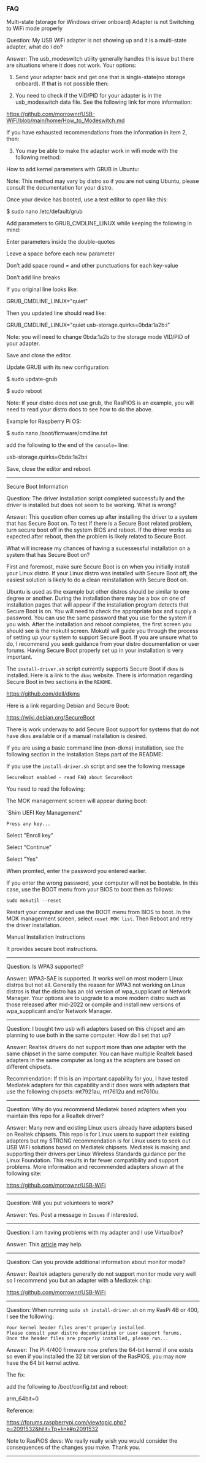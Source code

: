 ### FAQ

Multi-state (storage for Windows driver onboard) Adapter is not
Switching to WiFi mode properly

Question: My USB WiFi adapter is not showing up and it is a multi-state
adapter, what do I do?

Answer: The usb_modeswitch utility generally handles this issue but
there are situations where it does not work. Your options:

1. Send your adapter back and get one that is single-state(no storage
onboard). If that is not possible then:

2. You need to check if the VID/PID for your adapter is in the 
usb_modeswitch data file. See the following link for more information:

https://github.com/morrownr/USB-WiFi/blob/main/home/How_to_Modeswitch.md

If you have exhausted recommendations from the information in item 2,
then:

3. You may be able to make the adapter work in wifi mode with the 
following method:

How to add kernel parameters with GRUB in Ubuntu:

Note: This method may vary by distro so if you are not using Ubuntu,
please consult the documentation for your distro.

Once your device has booted, use a text editor to open like this:

$ sudo nano /etc/default/grub

Add parameters to GRUB_CMDLINE_LINUX while keeping the following in
mind:

Enter parameters inside the double-quotes

Leave a space before each new parameter

Don’t add space round = and other punctuations for each key-value

Don’t add line breaks

If you original line looks like:

GRUB_CMDLINE_LINUX="quiet"

Then you updated line should read like:

GRUB_CMDLINE_LINUX="quiet usb-storage.quirks=0bda:1a2b:i"

Note: you will need to change 0bda:1a2b to the storage mode VID/PID of
your adapter.

Save and close the editor.

Update GRUB with its new configuration:

$ sudo update-grub

$ sudo reboot

Note: If your distro does not use grub, the RasPiOS is an example, you
will need to read your distro docs to see how to do the above.

Example for Raspberry Pi OS:

$ sudo nano /boot/firmware/cmdline.txt

add the following to the end of the `console=` line:

usb-storage.quirks=0bda:1a2b:i

Save, close the editor and reboot.

-----

Secure Boot Information

Question: The driver installation script completed successfully and the
driver is installed but does not seem to be working. What is wrong?

Answer: This question often comes up after installing the driver to a
system that has Secure Boot on. To test if there is a Secure Boot related
problem, turn secure boot off in the system BIOS and reboot.  If the driver
works as expected after reboot, then the problem is likely related to
Secure Boot.

What will increase my chances of having a sucessessful installation on a
system that has Secure Boot on?

First and foremost, make sure Secure Boot is on when you initially install
your Linux distro. If your Linux distro was installed with Secure Boot off,
the easiest solution is likely to do a clean reinstallation with Secure Boot
on.

Ubuntu is used as the example but other distros should be similar to one
degree or another. During the installation there may be a box on one of
installation pages that will appear if the installation program detects
that Secure Boot is on. You will need to check the appropriate box and
supply a password. You can use the same password that you use for the system
if you wish. After the installation and reboot completes, the first screen
you should see is the mokutil screen. Mokutil will guide you through the
process of setting up your system to support Secure Boot. If you are unsure
what to do, I recommend you seek guidance from your distro documentation or
user forums. Having Secure Boot properly set up in your installation is very
important.

The `install-driver.sh` script currently supports Secure Boot if `dkms`
is installed. Here is a link to the `dkms` website. There is information
regarding Secure Boot in two sections in the `README`.

https://github.com/dell/dkms

Here is a link regarding Debian and Secure Boot:

https://wiki.debian.org/SecureBoot

There is work underway to add Secure Boot support for systems that do not
have `dkms` available or if a manual installation is desired.

If you are using a basic command line (non-dkms) installation, see the
following section in the Installation Steps part of the README:

If you use the `install-driver.sh` script and see the following message

`SecureBoot enabled - read FAQ about SecureBoot`

You need to read the following:

The MOK managerment screen will appear during boot:

`Shim UEFI Key Management"

`Press any key...`

Select "Enroll key"

Select "Continue"

Select "Yes"

When promted, enter the password you entered earlier.

If you enter the wrong password, your computer will not be bootable. In
this case, use the BOOT menu from your BIOS to boot then as follows:

```
sudo mokutil --reset
```

Restart your computer and use the BOOT menu from BIOS to boot. In the MOK
managerment screen, select `reset MOK list`. Then Reboot and retry the
driver installation.

Manual Installation Instructions

It provides secure boot instructions.

-----

Question: Is WPA3 supported?

Answer: WPA3-SAE is supported. It works well on most modern Linux
distros but not all. Generally the reason for WPA3 not working on Linux
distros is that the distro has an old version of wpa_supplicant or
Network Manager. Your options are to upgrade to a more modern distro
such as those released after mid-2022 or compile and install new
versions of wpa_supplicant and/or Network Manager.

-----

Question: I bought two usb wifi adapters based on this chipset and am
planning to use both in the same computer. How do I set that up?

Answer: Realtek drivers do not support more than one adapter with the
same chipset in the same computer. You can have multiple Realtek based
adapters in the same computer as long as the adapters are based on
different chipsets.

Recommendation: If this is an important capability for you, I have
tested Mediatek adapters for this capability and it does work with
adapters that use the following chipsets: mt7921au, mt7612u and mt7610u.

-----

Question: Why do you recommend Mediatek based adapters when you maintain
this repo for a Realtek driver?

Answer: Many new and existing Linux users already have adapters based on
Realtek chipsets. This repo is for Linux users to support their existing
adapters but my STRONG recommendation is for Linux users to seek out USB
WiFi solutions based on Mediatek chipsets. Mediatek is making and
supporting their drivers per Linux Wireless Standards guidance per the
Linux Foundation. This results in far fewer compatibility and support
problems. More information and recommended adapters shown at the
following site:

https://github.com/morrownr/USB-WiFi

-----

Question: Will you put volunteers to work?

Answer: Yes. Post a message in `Issues` if interested.

-----

Question: I am having problems with my adapter and I use Virtualbox?

Answer: This [article](https://null-byte.wonderhowto.com/forum/wifi-hacking-attach-usb-wireless-adapter-with-virtual-box-0324433/) may help.

-----

Question: Can you provide additional information about monitor mode?

Answer: Realtek adapters generally do not support monitor mode very well
so I recommend you but an adapter with a Mediatek chip:

https://github.com/morrownr/USB-WiFi

-----

Question: When running `sudo sh install-driver.sh` on my RasPi 4B or
400, I see the following:

```
Your kernel header files aren't properly installed.
Please consult your distro documentation or user support forums.
Once the header files are properly installed, please run...
```

Answer: The Pi 4/400 firmware now prefers the 64-bit kernel if one
exists so even if you installed the 32 bit version of the RasPiOS,
you may now have the 64 bit kernel active.

The fix:

add the following to /boot/config.txt and reboot:

arm_64bit=0

Reference:

https://forums.raspberrypi.com/viewtopic.php?p=2091532&hilit=Tp+link#p2091532

Note to RasPiOS devs: We really really wish you would consider the 
consequences of the changes you make. Thank you.

-----
